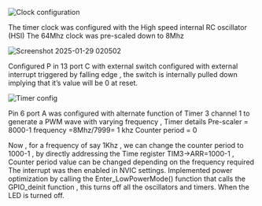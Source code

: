 
 ![Clock configuration](https://github.com/user-attachments/assets/e54887ae-61bf-4eef-b89f-046a45f8d72a)

The timer clock was configured with the High speed internal RC oscillator (HSI) The 64Mhz clock was pre-scaled down to 8Mhz

![Screenshot 2025-01-29 020502](https://github.com/user-attachments/assets/6ab281e9-b737-4ce6-b977-4493d25ea279)

Configured P in 13 port C with external switch  configured with external interrupt triggered by falling edge , the switch is internally pulled down implying that it’s value will be 0 at reset.

![Timer config](https://github.com/user-attachments/assets/bd054bb6-c013-4271-8f1b-6ee3c71bf203)



Pin 6 port A was configured with alternate function of Timer 3 channel 1 to generate a PWM wave with varying frequency , Timer details
Pre-scaler = 8000-1      frequency =8Mhz/7999= 1 khz
Counter period = 0

Now , for a frequency of say 1Khz , we can change the counter period to 1000-1 , by directly addressing the Time register TIM3->ARR=1000-1 , Counter period value can be changed depending on the frequency required
The interrupt was then enabled in NVIC settings.
Implemented power optimization by calling the Enter_LowPowerMode() function that calls the GPIO_deinit function , this turns off all the oscillators and timers. When the LED is turned off.

